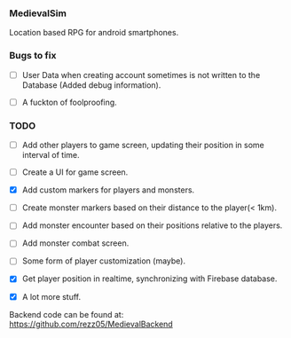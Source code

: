 ### MedievalSim

Location based RPG for android smartphones.

### Bugs to fix

- [ ] User Data when creating account sometimes is not written to the Database (Added debug information).

- [ ] A fuckton of foolproofing.

### TODO

- [ ] Add other players to game screen, updating their position in some interval of time.

- [ ] Create a UI for game screen.

- [x] Add custom markers for players and monsters.

- [ ] Create monster markers based on their distance to the player(< 1km).

- [ ] Add monster encounter based on their positions relative to the players.

- [ ] Add monster combat screen.

- [ ] Some form of player customization (maybe).

- [x] Get player position in realtime, synchronizing with Firebase database.

- [x] A lot more stuff.

Backend code can be found at: https://github.com/rezz05/MedievalBackend